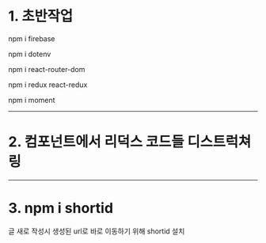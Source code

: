 # 1. 초반작업

npm i firebase

npm i dotenv

npm i react-router-dom

npm i redux react-redux

npm i moment

---

# 2. 컴포넌트에서 리덕스 코드들 디스트럭쳐링

---

# 3. npm i shortid

글 새로 작성시 생성된 url로 바로 이동하기 위해 shortid 설치
